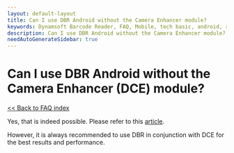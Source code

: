 ```yaml
---
layout: default-layout
title: Can I use DBR Android without the Camera Enhancer module?
keywords: Dynamsoft Barcode Reader, FAQ, Mobile, tech basic, android, requirements
description: Can I use DBR Android without the Camera Enhancer module?
needAutoGenerateSidebar: true
---
```


# Can I use DBR Android without the Camera Enhancer (DCE) module?

[<< Back to FAQ index](index.md)

Yes, that is indeed possible. Please refer to this [article](../samples/no-camera-enhancer.md). 

However, it is always recommended to use DBR in conjunction with DCE for the best results and performance.